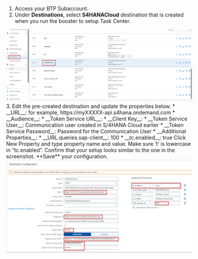 1. Access your BTP Subaccount. 
2. Under **Destinations**, select **S4HANACloud** destination that is created when you run the booster to setup Task Center.
<img alt="destinationsetup31" src="31.png"/>
3. Edit the pre-created destination and update the properties below.
   * __URL__: <Your S/4HANA Cloud API URL> for example,  https://myXXXXX-api.s4hana.ondemand.com
   * __Audience__: <Paste the SAML2 Audience value captured from OAuth 2.0 details in S/4>
   * __Token Service URL__: <Paste the Token Service URL value captured from OAuth 2.0 details in S/4>
   * __Client Key__: <Paste the Client ID value captured from OAuth 2.0 details in S/4>
   * __Token Service User__: Communication user created in S/4HANA Cloud earlier
   * __Token Service Password__: Password for the Communication User
   * __Additional Properties__:
     * __URL.queries.sap-client__: 100
     * __tc.enabled__: true  Click New Property and type property name and value.  Make sure ‘t’ is lowercase in “tc.enabled”.
Confirm that your setup looks similar to the one in the screenshot.  **Save** your configuration.
<img alt="destinationsetup32" src="32.png" />
